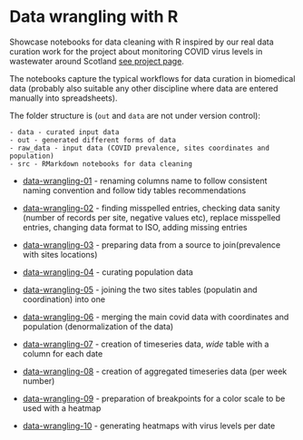 # Data wrangling with R

Showcase notebooks for data cleaning with R inspired by our real data curation work for the project about monitoring COVID virus levels in wastewater around Scotland [see project page](https://covid-ww-scotland.github.io/).

The notebooks capture the typical workflows for data curation in biomedical data (probably also suitable any other discipline where data are entered manually into spreadsheets).

The folder structure is (`out` and `data` are not under version control):
```
- data - curated input data
- out - generated different forms of data 
- raw_data - input data (COVID prevalence, sites coordinates and population)
- src - RMarkdown notebooks for data cleaning
```

* [data-wrangling-01](src/data-wrangling-01.Rmd) - renaming columns name to follow consistent naming convention and follow tidy tables recommendations

* [data-wrangling-02](src/data-wrangling-02.Rmd) - finding misspelled entries, checking data sanity (number of records per site, negative values etc), replace misspelled entries, changing data format to ISO, adding missing entries

* [data-wrangling-03](src/data-wrangling-03.Rmd) - preparing data from a source to join(prevalence with sites locations)


* [data-wrangling-04](src/data-wrangling-04.Rmd) - curating population data


* [data-wrangling-05](src/data-wrangling-05.Rmd) - joining the two sites tables (populatin and coordination) into one


* [data-wrangling-06](src/data-wrangling-06.Rmd) - merging the main covid data with coordinates and population (denormalization of the data)


* [data-wrangling-07](src/data-wrangling-07.Rmd) - creation of timeseries data, *wide* table with a column for each date


* [data-wrangling-08](src/data-wrangling-08.Rmd) - creation of aggregated timeseries data (per week number)


* [data-wrangling-09](src/data-wrangling-09.Rmd) - preparation of breakpoints for a color scale to be used with a heatmap


* [data-wrangling-10](src/data-wrangling-10.Rmd) - generating heatmaps with virus levels per date





